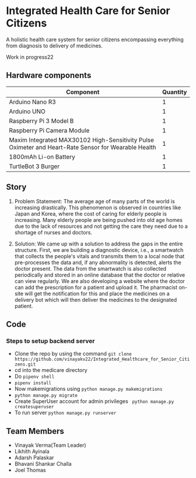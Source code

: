 # Integrated Health Care for Senior Citizens

A holistic health care system for senior citizens encompassing everything from diagnosis to delivery of medicines.

Work in progress22

## Hardware components

| Component | Quantity |
|-----------|----------|
| Arduino Nano R3 | 1 |
| Arduino UNO | 1 |
| Raspberry Pi 3 Model B | 1 |
| Raspberry Pi Camera Module | 1 |
| Maxim Integrated MAX30102 High-Sensitivity Pulse Oximeter and Heart-Rate Sensor for Wearable Health | 1 |
| 1800mAh Li-on Battery | 1 |
| TurtleBot 3 Burger | 1 |

## Story

1. Problem Statement:
   The average age of many parts of the world is increasing drastically. This phenomenon is observed in countries like Japan and Korea, where the cost of caring for elderly people is increasing. Many elderly people are being pushed into old age homes due to the lack of resources and not getting the care they need due to a shortage of nurses and doctors.

2. Solution:
   We came up with a solution to address the gaps in the entire structure. First, we are building a diagnostic device, i.e., a smartwatch that collects the people's vitals and transmits them to a local node that pre-processes the data and, if any abnormality is detected, alerts the doctor present. The data from the smartwatch is also collected periodically and stored in an online database that the doctor or relative can view regularly. We are also developing a website where the doctor can add the prescription for a patient and upload it. The pharmacist on-site will get the notification for this and place the medicines on a delivery bot which will then deliver the medicines to the designated patient.

## Code

### Steps to setup backend server
- Clone the repo by using the command ``git clone https://github.com/vinayakv22/Integrated_Healthcare_for_Senior_Citizens.git``
- cd into the medicare directory
- Do ```pipenv shell```
- ```pipenv install```
- Now makemigrations using ```python manage.py makemigrations```
- ```python manage.py migrate```
- Create SuperUser account for admin privileges ``` python manage.py createsuperuser```
- To run server ```python manage.py runserver```

## Team Members
- Vinayak Verma(Team Leader)
- Likhith Ayinala
- Adarsh Palaskar
- Bhavani Shankar Challa
- Joel Thomas
